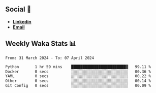## Social 🔗

- [**Linkedin**](https://www.linkedin.com/in/trevorward001/)
- **<a href="mailto:trevorward001@gmail.com">Email<a>**

## Weekly Waka Stats 📊
<!--START_SECTION:waka-->

```txt
From: 31 March 2024 - To: 07 April 2024

Python       1 hr 59 mins    ████████████████████████▓   99.11 %
Docker       0 secs          ░░░░░░░░░░░░░░░░░░░░░░░░░   00.36 %
YAML         0 secs          ░░░░░░░░░░░░░░░░░░░░░░░░░   00.22 %
Other        0 secs          ░░░░░░░░░░░░░░░░░░░░░░░░░   00.14 %
Git Config   0 secs          ░░░░░░░░░░░░░░░░░░░░░░░░░   00.09 %
```

<!--END_SECTION:waka-->

<!--

Here are some ideas to get you started:

- 🔭 I’m currently working on (way to add branches committed on)
- 🌱 I’m currently learning Web Frameworks and Machine Learning! (Lisp, JS (react & angular), Python, and __)
- 💬 Ask me about ...
- 📫 How to reach me: 
- 😄 Pronouns: He/Him/His
- ⚡ Fun fact: ...

that-recsys-lab
-->
